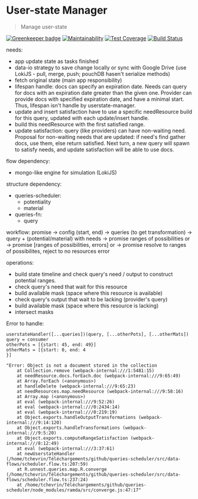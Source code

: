 # User-state Manager

> Manage user-state

[![Greenkeeper badge](https://badges.greenkeeper.io/AutoScheduleJS/userstate-manager.svg)](https://greenkeeper.io/)
[![Maintainability](https://api.codeclimate.com/v1/badges/76612be1e3d40698fb86/maintainability)](https://codeclimate.com/github/AutoScheduleJS/userstate-manager/maintainability)
[![Test Coverage](https://api.codeclimate.com/v1/badges/76612be1e3d40698fb86/test_coverage)](https://codeclimate.com/github/AutoScheduleJS/userstate-manager/test_coverage)
[![Build Status](https://travis-ci.org/AutoScheduleJS/userstate-manager.svg?branch=master)](https://travis-ci.org/AutoScheduleJS/userstate-manager)

needs:
- app update state as tasks finished
- data-io strategy to save change locally or sync with Google Drive (use LokiJS - pull, merge, push; pouchDB hasen't serialize methods)
- fetch original state (main app responsibility)
- lifespan handle: docs can specify an expiration date. Needs can query for docs with an expiration date greater than the given one. Provider can provide docs with specified expiration date, and have a minimal start. Thus, lifespan isn't handle by userstate-manager.
- update and insert satisfaction have to use a specific needResource build for this query, updated with each update/insert handle.
- build this needResource with the first satisfied range.
- update satisfaction: query (like providers) can have non-waiting need. Proposal for non-waiting needs that are updated: if need's find gather docs, use them, else return satisfied. Next turn, a new query will spawn to satisfy needs, and update satisfaction will  be able to use docs.

flow dependency:
- mongo-like engine for simulation (LokiJS)

structure dependency:
- queries-scheduler:
  - potentiality
  - material
- queries-fn:
  - query

workflow:
promise -> config (start, end) -> queries (to get transformation) -> query + (potential/material) with needs
  -> promise ranges of possibilities
  or
  -> promise [ranges of possibilities, errors]
  or
  -> promise resolve to ranges of possibilites, reject to no resources error

operations:
- build state timeline and check query's need / output to construct potential ranges.
- check query's need that wait for this resource
- build available mask (space where this resource is available)
- check query's output that wait to be lacking (provider's query)
- build available mask (space where this resource is lacking)
- intersect masks


Error to handle:
```
userstateHandler([...queries])(query, [...otherPots], [...otherMats])
query = consumer
otherPots = [{start: 45, end: 49}]
otherMats = [{start: 0, end: 4
}]

"Error: Object is not a document stored in the collection
    at Collection.remove (webpack-internal:///1:5481:15)
    at needResource.docs.forEach.doc (webpack-internal:///9:65:49)
    at Array.forEach (<anonymous>)
    at handleDelete (webpack-internal:///9:65:23)
    at needResources.map.needResource (webpack-internal:///9:58:16)
    at Array.map (<anonymous>)
    at eval (webpack-internal:///9:52:26)
    at eval (webpack-internal:///0:2434:14)
    at eval (webpack-internal:///0:219:19)
    at Object.exports.handleOutputTransformations (webpack-internal:///9:14:120)
    at Object.exports.handleTransformations (webpack-internal:///9:5:20)
    at Object.exports.computeRangeSatisfaction (webpack-internal:///8:12:49)
    at eval (webpack-internal:///3:37:61)
    at newUserstateHandler (/home/tchevrin/Téléchargements/github/queries-scheduler/src/data-flows/scheduler.flow.ts:207:59)
    at R.unnest.queries.map.R.converge (/home/tchevrin/Téléchargements/github/queries-scheduler/src/data-flows/scheduler.flow.ts:237:24)
    at /home/tchevrin/Téléchargements/github/queries-scheduler/node_modules/ramda/src/converge.js:47:17"
```